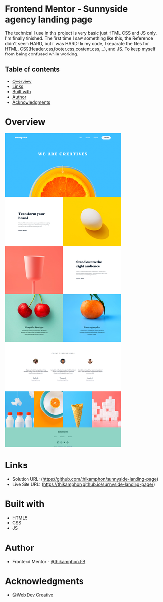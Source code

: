 # Frontend Mentor - Sunnyside agency landing page

The technical I use in this project is very basic just HTML CSS and JS only.
I'm finally finished. The first time I saw something like this, the Reference didn't seem HARD, but it was HARD!
In my code, I separate the files for HTML, CSS(Header.css,footer.css,content.css,...), and JS. To keep myself from being confused while working.

## Table of contents

- [Overview](#overview)
- [Links](#links)
- [Built with](#built-with)
- [Author](#author)
- [Acknowledgments](#acknowledgments)
# Overview
![enter image description here](images/overview/overview.png)


# Links
- Solution URL: (https://github.com/thikamphon/sunnyside-landing-page)
- Live Site URL: (https://thikamphon.github.io/sunnyside-landing-page/)


# Built with

- HTML5
- CSS
- JS

# Author

- Frontend Mentor - [@thikamphon.RB](https://www.frontendmentor.io/profile/thikamphon)

# Acknowledgments

- [@Web Dev Creative]( https://www.youtube.com/watch?v=GdrbE-s5DgQ&t=191s)
